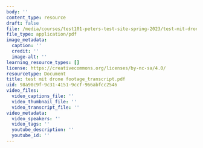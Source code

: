 ```yaml
---
body: ''
content_type: resource
draft: false
file: /media/courses/test101-peters-test-site-spring-2023/test-mit-drone-footage_transcript.pdf
file_type: application/pdf
image_metadata:
  caption: ''
  credit: ''
  image-alt: ''
learning_resource_types: []
license: https://creativecommons.org/licenses/by-nc-sa/4.0/
resourcetype: Document
title: test mit drone footage_transcript.pdf
uid: 98a90c9f-9c31-4151-9ccf-966abfcc2546
video_files:
  video_captions_file: ''
  video_thumbnail_file: ''
  video_transcript_file: ''
video_metadata:
  video_speakers: ''
  video_tags: ''
  youtube_description: ''
  youtube_id: ''
---
```

